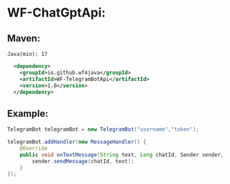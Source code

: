 # WF-ChatGptApi:
## Maven:
`Java(min): 17`
```xml
  <dependency>
    <groupId>io.github.wf4java</groupId>
    <artifactId>WF-TelegramBotApi</artifactId>
    <version>1.0</version>
  </dependency>
```

## Example:

```java
TelegramBot telegramBot = new TelegramBot("username","token");

telegramBot.addHandler(new MessageHandler() {
    @Override
    public void onTextMessage(String text, Long chatId, Sender sender, Update update) {
        sender.sendMessage(chatId, text);
    }
});
```
ㅤ